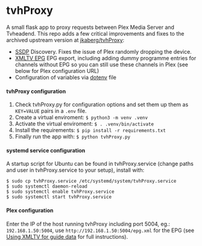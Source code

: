 tvhProxy
========

A small flask app to proxy requests between Plex Media Server and Tvheadend. This repo adds a few critical improvements and fixes to the archived upstream version at [jkaberg/tvhProxy](https://github.com/jkaberg/tvhProxy):

- [SSDP](https://en.wikipedia.org/wiki/Simple_Service_Discovery_Protocol) Discovery. Fixes the issue of Plex randomly dropping the device.
- [XMLTV EPG](https://support.plex.tv/articles/using-an-xmltv-guide/)  EPG export, including adding dummy programme entries for channels without EPG so you can still use these channels in Plex (see below for Plex configuration URL)
- Configuration of variables via [dotenv](https://pypi.org/project/python-dotenv/) file

#### tvhProxy configuration
1. Check tvhProxy.py for configuration options and set them up them as ```KEY=VALUE``` pairs in a ```.env``` file.
2. Create a virtual enviroment: ```$ python3 -m venv .venv```
3. Activate the virtual enviroment: ```$ . .venv/bin/activate```
4. Install the requirements: ```$ pip install -r requirements.txt```
5. Finally run the app with: ```$ python tvhProxy.py```

#### systemd service configuration
A startup script for Ubuntu can be found in tvhProxy.service (change paths and user in tvhProxy.service to your setup), install with:

    $ sudo cp tvhProxy.service /etc/systemd/system/tvhProxy.service
    $ sudo systemctl daemon-reload
    $ sudo systemctl enable tvhProxy.service
    $ sudo systemctl start tvhProxy.service

#### Plex configuration
Enter the IP of the host running tvhProxy including port 5004, eg.: ```192.168.1.50:5004```, use ```http://192.168.1.50:5004/epg.xml``` for the EPG (see [Using XMLTV for guide data](https://support.plex.tv/articles/using-an-xmltv-guide/) for full instructions).
